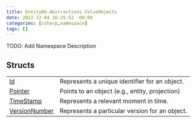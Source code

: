 ```yaml
---
title: EntityDb.Abstractions.ValueObjects
date: 2022-12-04 16:25:52 -08:00
categories: [csharp,namespace]
tags: []
---
```



TODO: Add Namespace Description

## Structs
<table><tr><td><!--/posts/csharp.member.entitydb.abstractions.valueobjects.id/--><a href='#'>Id</a></td><td>
Represents a unique identifier for an object.
</td></tr><tr><td><!--/posts/csharp.member.entitydb.abstractions.valueobjects.pointer/--><a href='#'>Pointer</a></td><td>
Points to an object (e.g., entity, projection)
</td></tr><tr><td><!--/posts/csharp.member.entitydb.abstractions.valueobjects.timestamp/--><a href='#'>TimeStamp</a></td><td>
Represents a relevant moment in time.
</td></tr><tr><td><!--/posts/csharp.member.entitydb.abstractions.valueobjects.versionnumber/--><a href='#'>VersionNumber</a></td><td>
Represents a particular version for an object.
</td></tr></table>
